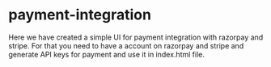 # payment-integration
Here we have created a simple UI for payment integration with razorpay and stripe.
For that you need to have a account on razorpay and stripe and generate API keys for payment and use it in index.html file.
